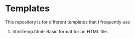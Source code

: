 # Templates
This repository is for different templates that I frequently use

1. htmlTemp.html- Basic format for an HTML file.
